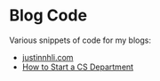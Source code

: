 # Blog Code

Various snippets of code for my blogs:

* [justinnhli.com](https://justinnhli.com/writings.html)
* [How to Start a CS Department](https://howtostartacsdept.wordpress.com/)
